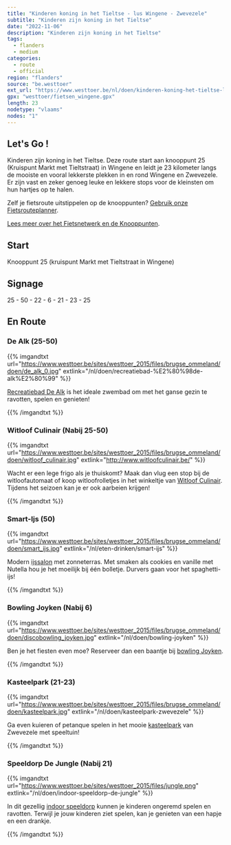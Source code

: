 ```yaml
---
title: "Kinderen koning in het Tieltse - lus Wingene - Zwevezele"
subtitle: "Kinderen zijn koning in het Tieltse"
date: "2022-11-06"
description: "Kinderen zijn koning in het Tieltse" 
tags:
  - flanders
  - medium
categories: 
  - route
  - official
region: "flanders"
source: "be.westtoer"
ext_url: "https://www.westtoer.be/nl/doen/kinderen-koning-het-tieltse-lus-wingene-zwevezele"
gpx: "westtoer/fietsen_wingene.gpx"
length: 23
nodetype: "vlaams"
nodes: "1"
---
```


## Let's Go !

Kinderen zijn koning in het Tieltse. Deze route start aan knooppunt 25 (Kruispunt Markt met Tieltstraat) in Wingene en leidt je 23 kilometer langs de mooiste en vooral lekkerste plekken in en rond Wingene en Zwevezele. Er zijn vast en zeker genoeg leuke en lekkere stops voor de kleinsten om hun hartjes op te halen.

Zelf je fietsroute uitstippelen op de knooppunten? [Gebruik onze Fietsrouteplanner](http://www.westtoer.be/nl/fietsrouteplanner).

[Lees meer over het Fietsnetwerk en de Knooppunten](http://www.westtoer.be/nl/inspiratie/fietsnetwerk).

## Start 

Knooppunt 25 (kruispunt Markt met Tieltstraat in Wingene)

## Signage

25 - 50 - 22 - 6 - 21 - 23 - 25

## En Route

### De Alk (25-50)

{{% imgandtxt url="https://www.westtoer.be/sites/westtoer_2015/files/brugse_ommeland/doen/de_alk_0.jpg" extlink="/nl/doen/recreatiebad-%E2%80%98de-alk%E2%80%99" %}}

[Recreatiebad De Alk](https://www.westtoer.be/nl/doen/recreatiebad-%E2%80%98de-alk%E2%80%99) is het ideale zwembad om met het ganse gezin te ravotten, spelen en genieten!

{{% /imgandtxt %}}

### Witloof Culinair (Nabij 25-50)

{{% imgandtxt url="https://www.westtoer.be/sites/westtoer_2015/files/brugse_ommeland/doen/witloof_culinair.jpg" extlink="http://www.witloofculinair.be/" %}}

Wacht er een lege frigo als je thuiskomt? Maak dan vlug een stop bij de witloofautomaat of koop witloofrolletjes in het winkeltje van [Witloof Culinair](http://www.witloofculinair.be/). Tijdens het seizoen kan je er ook aarbeien krijgen!

{{% /imgandtxt %}}

### Smart-Ijs (50)

{{% imgandtxt url="https://www.westtoer.be/sites/westtoer_2015/files/brugse_ommeland/doen/smart_ijs.jpg" extlink="/nl/eten-drinken/smart-ijs" %}}

Modern [ijssalon](https://www.westtoer.be/nl/eten-drinken/smart-ijs) met zonneterras. Met smaken als cookies en vanille met Nutella hou je het moeilijk bij één bolletje. Durvers gaan voor het spaghetti-ijs!

{{% /imgandtxt %}}

### Bowling Joyken (Nabij 6)

{{% imgandtxt url="https://www.westtoer.be/sites/westtoer_2015/files/brugse_ommeland/doen/discobowling_joyken.jpg" extlink="/nl/doen/bowling-joyken" %}}

Ben je het fiesten even moe? Reserveer dan een baantje bij [bowling Joyken](https://www.westtoer.be/nl/doen/bowling-joyken).

{{% /imgandtxt %}}

### Kasteelpark (21-23)

{{% imgandtxt url="https://www.westtoer.be/sites/westtoer_2015/files/brugse_ommeland/doen/kasteelpark.jpg" extlink="/nl/doen/kasteelpark-zwevezele" %}}

Ga even kuieren of petanque spelen in het mooie [kasteelpark](https://www.westtoer.be/nl/doen/kasteelpark-zwevezele) van Zwevezele met speeltuin!

{{% /imgandtxt %}}

### Speeldorp De Jungle (Nabij 21)

{{% imgandtxt url="https://www.westtoer.be/sites/westtoer_2015/files/jungle.png" extlink="/nl/doen/indoor-speeldorp-de-jungle" %}}

In dit gezellig [indoor speeldorp](https://www.westtoer.be/nl/doen/indoor-speeldorp-de-jungle) kunnen je kinderen ongeremd spelen en ravotten. Terwijl je jouw kinderen ziet spelen, kan je genieten van een hapje en een drankje.

{{% /imgandtxt %}}